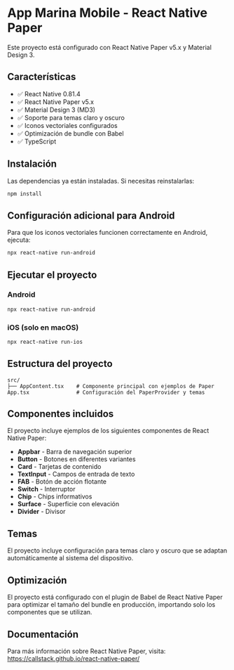 # App Marina Mobile - React Native Paper

Este proyecto está configurado con React Native Paper v5.x y Material Design 3.

## Características

- ✅ React Native 0.81.4
- ✅ React Native Paper v5.x
- ✅ Material Design 3 (MD3)
- ✅ Soporte para temas claro y oscuro
- ✅ Iconos vectoriales configurados
- ✅ Optimización de bundle con Babel
- ✅ TypeScript

## Instalación

Las dependencias ya están instaladas. Si necesitas reinstalarlas:

```bash
npm install
```

## Configuración adicional para Android

Para que los iconos vectoriales funcionen correctamente en Android, ejecuta:

```bash
npx react-native run-android
```

## Ejecutar el proyecto

### Android
```bash
npx react-native run-android
```

### iOS (solo en macOS)
```bash
npx react-native run-ios
```

## Estructura del proyecto

```
src/
├── AppContent.tsx    # Componente principal con ejemplos de Paper
App.tsx               # Configuración del PaperProvider y temas
```

## Componentes incluidos

El proyecto incluye ejemplos de los siguientes componentes de React Native Paper:

- **Appbar** - Barra de navegación superior
- **Button** - Botones en diferentes variantes
- **Card** - Tarjetas de contenido
- **TextInput** - Campos de entrada de texto
- **FAB** - Botón de acción flotante
- **Switch** - Interruptor
- **Chip** - Chips informativos
- **Surface** - Superficie con elevación
- **Divider** - Divisor

## Temas

El proyecto incluye configuración para temas claro y oscuro que se adaptan automáticamente al sistema del dispositivo.

## Optimización

El proyecto está configurado con el plugin de Babel de React Native Paper para optimizar el tamaño del bundle en producción, importando solo los componentes que se utilizan.

## Documentación

Para más información sobre React Native Paper, visita:
https://callstack.github.io/react-native-paper/

